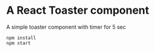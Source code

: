 # A React Toaster component

A simple toaster component with timer for 5 sec

```
npm install
npm start